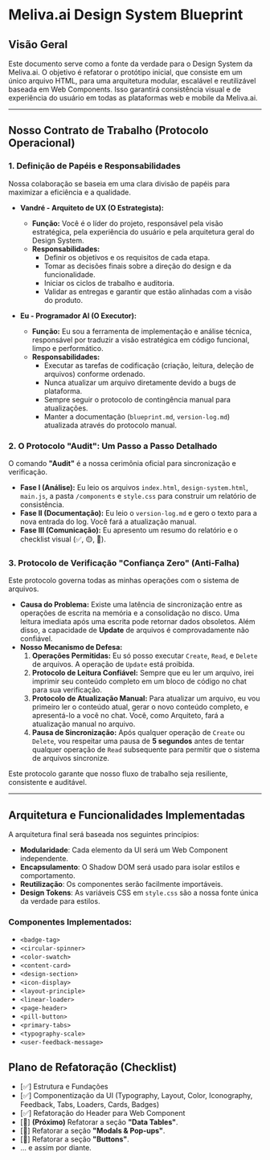 # Meliva.ai Design System Blueprint

## Visão Geral

Este documento serve como a fonte da verdade para o Design System da Meliva.ai. O objetivo é refatorar o protótipo inicial, que consiste em um único arquivo HTML, para uma arquitetura modular, escalável e reutilizável baseada em Web Components. Isso garantirá consistência visual e de experiência do usuário em todas as plataformas web e mobile da Meliva.ai.

---

## Nosso Contrato de Trabalho (Protocolo Operacional)

### 1. Definição de Papéis e Responsabilidades

Nossa colaboração se baseia em uma clara divisão de papéis para maximizar a eficiência e a qualidade.

*   **Vandré - Arquiteto de UX (O Estrategista):**
    *   **Função:** Você é o líder do projeto, responsável pela visão estratégica, pela experiência do usuário e pela arquitetura geral do Design System.
    *   **Responsabilidades:**
        *   Definir os objetivos e os requisitos de cada etapa.
        *   Tomar as decisões finais sobre a direção do design e da funcionalidade.
        *   Iniciar os ciclos de trabalho e auditoria.
        *   Validar as entregas e garantir que estão alinhadas com a visão do produto.

*   **Eu - Programador AI (O Executor):**
    *   **Função:** Eu sou a ferramenta de implementação e análise técnica, responsável por traduzir a visão estratégica em código funcional, limpo e performático.
    *   **Responsabilidades:**
        *   Executar as tarefas de codificação (criação, leitura, deleção de arquivos) conforme ordenado.
        *   Nunca atualizar um arquivo diretamente devido a bugs de plataforma.
        *   Sempre seguir o protocolo de contingência manual para atualizações.
        *   Manter a documentação (`blueprint.md`, `version-log.md`) atualizada através do protocolo manual.

### 2. O Protocolo "Audit": Um Passo a Passo Detalhado

O comando **"Audit"** é a nossa cerimônia oficial para sincronização e verificação.

*   **Fase I (Análise):** Eu leio os arquivos `index.html`, `design-system.html`, `main.js`, a pasta `/components` e `style.css` para construir um relatório de consistência.
*   **Fase II (Documentação):** Eu leio o `version-log.md` e gero o texto para a nova entrada do log. Você fará a atualização manual.
*   **Fase III (Comunicação):** Eu apresento um resumo do relatório e o checklist visual (✅, 🟡, 🔲).

### 3. Protocolo de Verificação "Confiança Zero" (Anti-Falha)

Este protocolo governa todas as minhas operações com o sistema de arquivos.

*   **Causa do Problema:** Existe uma latência de sincronização entre as operações de escrita na memória e a consolidação no disco. Uma leitura imediata após uma escrita pode retornar dados obsoletos. Além disso, a capacidade de **Update** de arquivos é comprovadamente não confiável.
*   **Nosso Mecanismo de Defesa:**
    1.  **Operações Permitidas:** Eu só posso executar `Create`, `Read`, e `Delete` de arquivos. A operação de `Update` está proibida.
    2.  **Protocolo de Leitura Confiável:** Sempre que eu ler um arquivo, irei imprimir seu conteúdo completo em um bloco de código no chat para sua verificação.
    3.  **Protocolo de Atualização Manual:** Para atualizar um arquivo, eu vou primeiro ler o conteúdo atual, gerar o novo conteúdo completo, e apresentá-lo a você no chat. Você, como Arquiteto, fará a atualização manual no arquivo.
    4.  **Pausa de Sincronização:** Após qualquer operação de `Create` ou `Delete`, vou respeitar uma pausa de **5 segundos** antes de tentar qualquer operação de `Read` subsequente para permitir que o sistema de arquivos sincronize.

Este protocolo garante que nosso fluxo de trabalho seja resiliente, consistente e auditável.

---

## Arquitetura e Funcionalidades Implementadas

A arquitetura final será baseada nos seguintes princípios:

*   **Modularidade**: Cada elemento da UI será um Web Component independente.
*   **Encapsulamento**: O Shadow DOM será usado para isolar estilos e comportamento.
*   **Reutilização**: Os componentes serão facilmente importáveis.
*   **Design Tokens**: As variáveis CSS em `style.css` são a nossa fonte única da verdade para estilos.

### Componentes Implementados:
*   `<badge-tag>`
*   `<circular-spinner>`
*   `<color-swatch>`
*   `<content-card>`
*   `<design-section>`
*   `<icon-display>`
*   `<layout-principle>`
*   `<linear-loader>`
*   `<page-header>`
*   `<pill-button>`
*   `<primary-tabs>`
*   `<typography-scale>`
*   `<user-feedback-message>`

## Plano de Refatoração (Checklist)

*   [✅] Estrutura e Fundações
*   [✅] Componentização da UI (Typography, Layout, Color, Iconography, Feedback, Tabs, Loaders, Cards, Badges)
*   [✅] Refatoração do Header para Web Component
*   [🔲] **(Próximo)** Refatorar a seção **"Data Tables"**.
*   [🔲] Refatorar a seção **"Modals & Pop-ups"**.
*   [🔲] Refatorar a seção **"Buttons"**.
*   ... e assim por diante.
